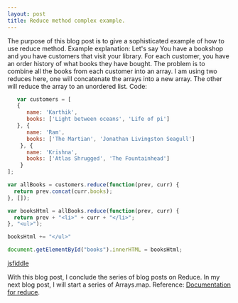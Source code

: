 ```yaml
---
layout: post
title: Reduce method complex example.
---
```

The purpose of this blog post is to give a sophisticated example of how to use reduce method.
Example explanation:
Let's say You have a bookshop and you have customers that visit your library. For each customer, you have an order history of what books they have bought. The problem is to combine all the books from each customer into an array.
I am using two reduces here, one will concatenate the arrays into a new array. The other will reduce the array to an unordered list.
Code:
```javascript
   var customers = [
   {
      name: 'Karthik',
      books: ['Light between oceans', 'Life of pi']
   }, {
      name: 'Ram',
      books: ['The Martian', 'Jonathan Livingston Seagull']
    }, {
      name: 'Krishna',
      books: ['Atlas Shrugged', 'The Fountainhead']
    }
];

var allBooks = customers.reduce(function(prev, curr) {
  return prev.concat(curr.books);
}, []);

var booksHtml = allBooks.reduce(function(prev, curr) {
  return prev + "<li>" + curr + "</li>";
}, "<ul>");

booksHtml += "</ul>"

document.getElementById("books").innerHTML = booksHtml;
```
[jsfiddle](https://jsfiddle.net/karthik1239/ndupn7nb/2/)

With this blog post, I conclude the series of blog posts on Reduce. 
In my next blog post, I will start a series of Arrays.map.
Reference:
[Documentation for reduce](https://developer.mozilla.org/en-US/docs/Web/JavaScript/Reference/Global_Objects/Array/Reduce).
